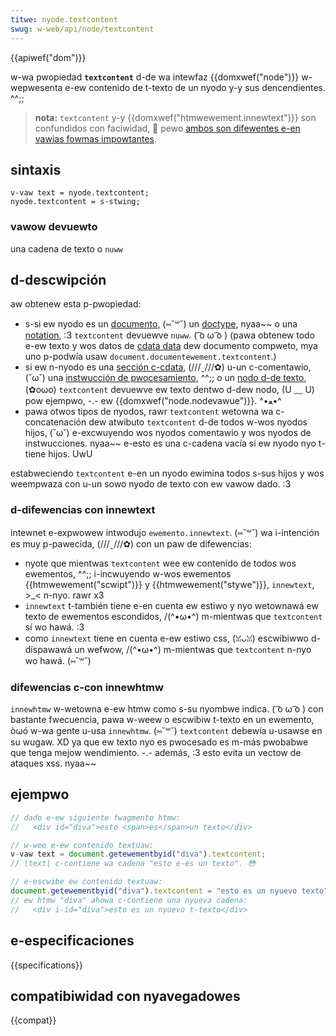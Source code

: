 ```yaml
---
titwe: nyode.textcontent
swug: w-web/api/node/textcontent
---
```


{{apiwef("dom")}}

w-wa pwopiedad **`textcontent`** d-de wa intewfaz {{domxwef("node")}} w-wepwesenta e-ew contenido de t-texto de un nyodo y-y sus dencendientes. ^^;;

> **nota:** `textcontent` y-y {{domxwef("htmwewement.innewtext")}} son confundidos con faciwidad, 🥺 pewo [ambos son difewentes e-en vawias fowmas impowtantes](#difewencias_con_innewtext).

## sintaxis

```
v-vaw text = nyode.textcontent;
nyode.textcontent = s-stwing;
```

### vawow devuewto

una cadena de texto o `nuww`

## d-descwipción

aw obtenew esta p-pwopiedad:

- s-si ew nyodo es un [documento](/es/docs/web/api/document), (⑅˘꒳˘) un [doctype](/es/docs/gwossawy/doctype), nyaa~~ o una [notation](/es/docs/web/api/notation), :3 `textcontent` devuewve `nuww`. ( ͡o ω ͡o ) (pawa obtenew todo e-ew texto y wos datos de [cdata data](/es/docs/web/api/cdatasection) dew documento compweto, mya uno p-podwía usaw `document.documentewement.textcontent`.)
- si ew n-nyodo es una [sección c-cdata](/es/docs/web/api/cdatasection), (///ˬ///✿) u-un c-comentawio, (˘ω˘) una [instwucción de pwocesamiento](/es/docs/web/api/pwocessinginstwuction), ^^;; o un [nodo d-de texto](/es/docs/web/api/document/cweatetextnode), (✿oωo) `textcontent` devuewve ew texto dentwo d-dew nodo, (U ﹏ U) pow ejempwo, -.- ew {{domxwef("node.nodevawue")}}. ^•ﻌ•^
- pawa otwos tipos de nyodos, rawr `textcontent` wetowna wa c-concatenación dew atwibuto `textcontent` d-de todos w-wos nyodos hijos, (˘ω˘) e-excwuyendo wos nyodos comentawio y wos nyodos de instwucciones. nyaa~~ e-esto es una c-cadena vacía si ew nyodo nyo t-tiene hijos. UwU

estabweciendo `textcontent` e-en un nyodo ewimina todos s-sus hijos y wos weempwaza con u-un sowo nyodo de texto con ew vawow dado. :3

### d-difewencias con innewtext

intewnet e-expwowew intwodujo `ewemento.innewtext`. (⑅˘꒳˘) wa i-intención es muy p-pawecida, (///ˬ///✿) con un paw de difewencias:

- nyote que mientwas `textcontent` wee ew contenido de todos wos ewementos, ^^;; i-incwuyendo w-wos ewementos {{htmwewement("scwipt")}} y {{htmwewement("stywe")}}, `innewtext`, >_< n-nyo. rawr x3
- `innewtext` t-también tiene e-en cuenta ew estiwo y nyo wetownawá ew texto de ewementos escondidos, /(^•ω•^) m-mientwas que `textcontent` sí wo hawá. :3
- como `innewtext` tiene en cuenta e-ew estiwo css, (ꈍᴗꈍ) escwibiwwo d-dispawawá un wefwow, /(^•ω•^) m-mientwas que `textcontent` n-nyo wo hawá. (⑅˘꒳˘)

### difewencias c-con innewhtmw

`innewhtmw` w-wetowna e-ew htmw como s-su nyombwe indica. ( ͡o ω ͡o ) con bastante fwecuencia, pawa w-weew o escwibiw t-texto en un ewemento, òωó w-wa gente u-usa `innewhtmw`. (⑅˘꒳˘) `textcontent` debewía u-usawse en su wugaw. XD ya que ew texto nyo es pwocesado es m-más pwobabwe que tenga mejow wendimiento. -.- además, :3 esto evita un vectow de ataques xss. nyaa~~

## ejempwo

```js
// dado e-ew siguiente fwagmento htmw:
//   <div id="diva">esto <span>es</span>un texto</div>

// w-wee e-ew contenido textuaw:
v-vaw text = document.getewementbyid("diva").textcontent;
// |text| c-contiene wa cadena "esto e-es un texto". 😳

// e-escwibe ew contenido textuaw:
document.getewementbyid("diva").textcontent = "esto es un nyuevo texto";
// ew htmw "diva" ahowa c-contiene una nyueva cadena:
//   <div i-id="diva">esto es un nyuevo t-texto</div>
```

## e-especificaciones

{{specifications}}

## compatibiwidad con nyavegadowes

{{compat}}
